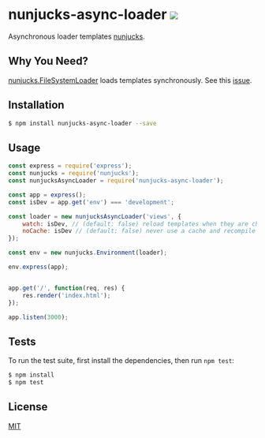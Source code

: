 # nunjucks-async-loader ![](https://github.com/pkolt/nunjucks-async-loader/workflows/main/badge.svg)

  Asynchronous loader templates [nunjucks](http://mozilla.github.io/nunjucks/).

## Why You Need?

  [nunjucks.FileSystemLoader](https://mozilla.github.io/nunjucks/api.html#filesystemloader) loads templates synchronously.
  See this [issue](https://github.com/mozilla/nunjucks/issues/726).

## Installation

```bash
$ npm install nunjucks-async-loader --save
```

## Usage

```javascript
const express = require('express');
const nunjucks = require('nunjucks');
const nunjucksAsyncLoader = require('nunjucks-async-loader');

const app = express();
const isDev = app.get('env') === 'development';

const loader = new nunjucksAsyncLoader('views', {
    watch: isDev, // (default: false) reload templates when they are changed.
    noCache: isDev // (default: false) never use a cache and recompile templates each time.
});

const env = new nunjucks.Environment(loader);

env.express(app);


app.get('/', function(req, res) {
    res.render('index.html');
});

app.listen(3000);
```

## Tests

  To run the test suite, first install the dependencies, then run `npm test`:

```bash
$ npm install
$ npm test
```

## License

  [MIT](LICENSE.md)
